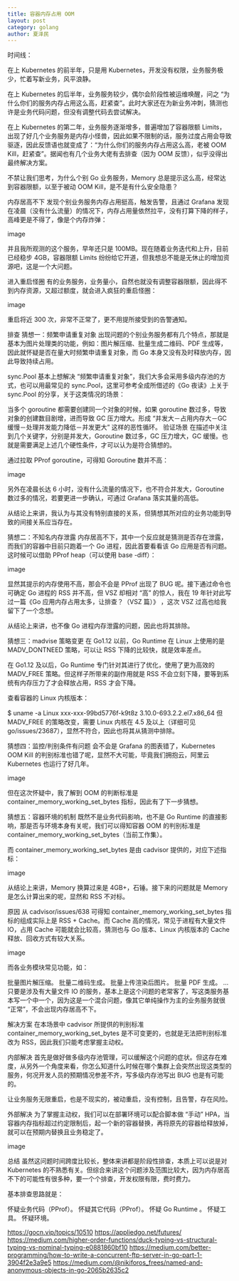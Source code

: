 ```yaml
---
title: 容器内存占用 OOM
layout: post
category: golang
author: 夏泽民
---
```

时间线：

在上 Kubernetes 的前半年，只是用 Kubernetes，开发没有权限，业务服务极少，忙着写新业务，风平浪静。

在上 Kubernetes 的后半年，业务服务较少，偶尔会阶段性被运维唤醒，问之 “为什么你们的服务内存占用这么高，赶紧查”。此时大家还在为新业务冲刺，猜测也许是业务代码问题，但没有调整代码去尝试解决。

在上 Kubernetes 的第二年，业务服务逐渐增多，普遍增加了容器限额 Limits，出现了好几个业务服务是内存小怪兽，因此如果不限制的话，服务过度占用会导致驱逐，因此反馈语也就变成了：“为什么你们的服务内存占用这么高，老被 OOM Kill，赶紧查”。据闻也有几个业务大佬有去排查（因为 OOM 反馈），似乎没得出最终解决方案。

不禁让我们思考，为什么个别 Go 业务服务，Memory 总是提示这么高，经常达到容器限额，以至于被动 OOM Kill，是不是有什么安全隐患？
<!-- more -->
内存居高不下
发现个别业务服务内存占用挺高，触发告警，且通过 Grafana 发现在凌晨（没有什么流量）的情况下，内存占用量依然拉平，没有打算下降的样子，高峰更是不得了，像是个内存炸弹：

image

并且我所观测的这个服务，早年还只是 100MB。现在随着业务迭代和上升，目前已经稳步 4GB，容器限额 Limits 纷纷给它开道，但我想总不能是无休止的增加资源吧，这是一个大问题。

进入重启怪圈
有的业务服务，业务量小，自然也就没有调整容器限额，因此得不到内存资源，又超过额度，就会进入疯狂的重启怪圈：

image

重启将近 300 次，非常不正常了，更不用提所接受到的告警通知。

排查
猜想一：频繁申请重复对象
出现问题的个别业务服务都有几个特点，那就是基本为图片处理类的功能，例如：图片解压缩、批量生成二维码、PDF 生成等，因此就怀疑是否在量大时频繁申请重复对象，而 Go 本身又没有及时释放内存，因此导致持续占用。

sync.Pool
基本上想解决 “频繁申请重复对象”，我们大多会采用多级内存池的方式，也可以用最常见的 sync.Pool，这里可参考全成所借述的《Go 夜读》上关于 sync.Pool 的分享，关于这类情况的场景：

当多个 goroutine 都需要创建同⼀个对象的时候，如果 goroutine 数过多，导致对象的创建数⽬剧增，进⽽导致 GC 压⼒增大。形成 “并发⼤－占⽤内存⼤－GC 缓慢－处理并发能⼒降低－并发更⼤” 这样的恶性循环。
验证场景
在描述中关注到几个关键字，分别是并发大，Goroutine 数过多，GC 压力增大，GC 缓慢。也就是需要满足上述几个硬性条件，才可以认为是符合猜想的。

通过拉取 PProf goroutine，可得知 Goroutine 数并不高：

image

另外在凌晨长达 6 小时，没有什么流量的情况下，也不符合并发大，Goroutine 数过多的情况，若要更进一步确认，可通过 Grafana 落实其量的高低。

从结论上来讲，我认为与其没有特别直接的关系，但猜想其所对应的业务功能到导致的间接关系应当存在。

猜想二：不知名内存泄露
内存居高不下，其中一个反应就是猜测是否存在泄露，而我们的容器中目前只跑着一个 Go 进程，因此首要看看该 Go 应用是否有问题。这时候可以借助 PProf heap（可以使用 base -diff）：

image

显然其提示的内存使用不高，那会不会是 PProf 出现了 BUG 呢。接下通过命令也可确定 Go 进程的 RSS 并不高，但 VSZ 却相对 “高” 的惊人，我在 19 年针对此写过一篇《Go 应用内存占用太多，让排查？（VSZ 篇）》 ，这次 VSZ 过高也给我留下了一个念想。

从结论上来讲，也不像 Go 进程内存泄露的问题，因此也将其排除。

猜想三：madvise 策略变更
在 Go1.12 以前，Go Runtime 在 Linux 上使用的是 MADV_DONTNEED 策略，可以让 RSS 下降的比较快，就是效率差点。

在 Go1.12 及以后，Go Runtime 专门针对其进行了优化，使用了更为高效的 MADV_FREE 策略。但这样子所带来的副作用就是 RSS 不会立刻下降，要等到系统有内存压力了才会释放占用，RSS 才会下降。

查看容器的 Linux 内核版本：

$ uname -a
Linux xxx-xxx-99bd5776f-k9t8z 3.10.0-693.2.2.el7.x86_64 
但 MADV_FREE 的策略改变，需要 Linux 内核在 4.5 及以上（详细可见 go/issues/23687），显然不符合，因此也将其从猜测中排除。

猜想四：监控/判别条件有问题
会不会是 Grafana 的图表错了，Kubernetes OOM Kill 的判别标准也错了呢，显然不大可能，毕竟我们拥抱云，阿里云 Kubernetes 也运行了好几年。

image

但在这次怀疑中，我了解到 OOM 的判断标准是 container_memory_working_set_bytes 指标，因此有了下一步猜想。

猜想五：容器环境的机制
既然不是业务代码影响，也不是 Go Runtime 的直接影响，那是否与环境本身有关呢，我们可以得知容器 OOM 的判别标准是 container_memory_working_set_bytes（当前工作集）。

而 container_memory_working_set_bytes 是由 cadvisor 提供的，对应下述指标：

image

从结论上来讲，Memory 换算过来是 4GB+，石锤。接下来的问题就是 Memory 是怎么计算出来的呢，显然和 RSS 不对标。

原因
从 cadvisor/issues/638 可得知 container_memory_working_set_bytes 指标的组成实际上是 RSS + Cache。而 Cache 高的情况，常见于进程有大量文件 IO，占用 Cache 可能就会比较高，猜测也与 Go 版本、Linux 内核版本的 Cache 释放、回收方式有较大关系。

image

而各业务模块常见功能，如：

批量图片解压缩。
批量二维码生成。
批量上传渲染后图片。
批量 PDF 生成。
...
只要是涉及有大量文件 IO 的服务，基本上是这个问题的老常客了，写这类服务基本写一个中一个，因为这是一个混合问题，像其它单纯操作为主的业务服务就很 “正常”，不会出现内存居高不下。

解决方案
在本场景中 cadvisor 所提供的判别标准 container_memory_working_set_bytes 是不可变更的，也就是无法把判别标准改为 RSS，因此我们只能考虑掌握主动权。

内部解决
首先是做好做多级内存池管理，可以缓解这个问题的症状。但这存在难度，从另外一个角度来看，你怎么知道什么时候在哪个集群上会突然出现这类型的服务，何况开发人员的预期情况参差不齐，写多级内存池写出 BUG 也是有可能的。

让业务服务无限重启，也是不现实的，被动重启，没有控制，且告警，存在风险。

外部解决
为了掌握主动权，我们可以在部署环境可以配合脚本做 “手动” HPA，当容器内存指标超过约定限制后，起一个新的容器替换，再将原先的容器给释放掉，就可以在预期内替换且业务稳定了。

image

总结
虽然这问题时间跨度比较长，整体来讲都是阶段性排查，本质上可以说是对 Kubernetes 的不熟悉有关。但综合来讲这个问题涉及范围比较大，因为内存居高不下的可能性有很多种，要一个个排查，开发权限有限，费时费力。

基本排查思路就是：

怀疑业务代码（PProf）。
怀疑其它代码（PProf）。
怀疑 Go Runtime 。
怀疑工具。
怀疑环境。

https://gocn.vip/topics/10510
https://appliedgo.net/futures/
https://medium.com/higher-order-functions/duck-typing-vs-structural-typing-vs-nominal-typing-e0881860bf10
https://medium.com/better-programming/how-to-write-a-concurrent-ftp-server-in-go-part-1-3904f2e3a9e5
https://medium.com/@nikiforos_frees/named-and-anonymous-objects-in-go-2065b2635c2

